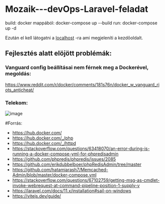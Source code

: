 # Mozaik---devOps-Laravel-feladat

build: docker mappából: docker-compose up --build
run: docker-compose up -d

Ezután el kell látogatni a [localhost](http://localhost/) -ra ami megjeleníti a kezdőoldalt.

## Fejlesztés alatt elöjött problémák:

### Vanguard config beállításai nem férnek meg a Dockerével, megoldás:

https://www.reddit.com/r/docker/comments/181s76n/docker_w_vanguard_riots_anticheat/

### Telekom:

![image](https://github.com/Aggron2k/Mozaik_devOps-Laravel-feladat/assets/40773753/5b2ff1e2-4476-4bc8-a22e-9f5d92077d55)

#Forrás:

- https://hub.docker.com/
- https://hub.docker.com/_/php
- https://hub.docker.com/_/httpd
- https://stackoverflow.com/questions/63418070/an-error-during-is-running-a-docker-compose-yml-for-phpredisadmin
- https://github.com/phpredis/phpredis/issues/2085
- https://github.com/erikdubbelboer/phpRedisAdmin/tree/master
- https://github.com/hatamiarash7/Memcached-Admin/blob/master/docker-compose.yml
- https://stackoverflow.com/questions/67102759/getting-msg-as-cmdlet-invoke-webrequest-at-command-pipeline-position-1-supply-v
- https://laravel.com/docs/11.x/installation#sail-on-windows
- https://vitejs.dev/guide/
